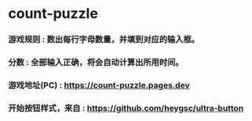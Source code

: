 # count-puzzle

### 游戏规则 : 数出每行字母数量，并填到对应的输入框。

### 分数 : 全部输入正确，将会自动计算出所用时间。

### 游戏地址(PC) : https://count-puzzle.pages.dev

### 开始按钮样式，来自 :  https://github.com/heygsc/ultra-button
